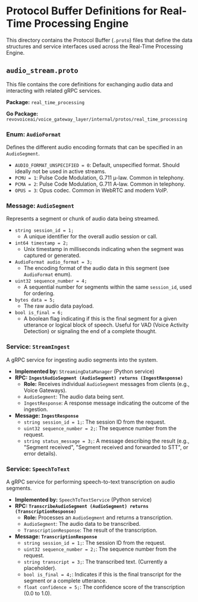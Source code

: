 # Protocol Buffer Definitions for Real-Time Processing Engine

This directory contains the Protocol Buffer (`.proto`) files that define the data structures and service interfaces used across the Real-Time Processing Engine.

## `audio_stream.proto`

This file contains the core definitions for exchanging audio data and interacting with related gRPC services.

**Package:** `real_time_processing`

**Go Package:** `revovoiceai/voice_gateway_layer/internal/protos/real_time_processing`

### Enum: `AudioFormat`

Defines the different audio encoding formats that can be specified in an `AudioSegment`.

*   `AUDIO_FORMAT_UNSPECIFIED = 0`: Default, unspecified format. Should ideally not be used in active streams.
*   `PCMU = 1`: Pulse Code Modulation, G.711 µ-law. Common in telephony.
*   `PCMA = 2`: Pulse Code Modulation, G.711 A-law. Common in telephony.
*   `OPUS = 3`: Opus codec. Common in WebRTC and modern VoIP.

### Message: `AudioSegment`

Represents a segment or chunk of audio data being streamed.

*   `string session_id = 1;`
    *   A unique identifier for the overall audio session or call.
*   `int64 timestamp = 2;`
    *   Unix timestamp in milliseconds indicating when the segment was captured or generated.
*   `AudioFormat audio_format = 3;`
    *   The encoding format of the audio data in this segment (see `AudioFormat` enum).
*   `uint32 sequence_number = 4;`
    *   A sequential number for segments within the same `session_id`, used for ordering.
*   `bytes data = 5;`
    *   The raw audio data payload.
*   `bool is_final = 6;`
    *   A boolean flag indicating if this is the final segment for a given utterance or logical block of speech. Useful for VAD (Voice Activity Detection) or signaling the end of a complete thought.

### Service: `StreamIngest`

A gRPC service for ingesting audio segments into the system.
*   **Implemented by:** `StreamingDataManager` (Python service)
*   **RPC: `IngestAudioSegment (AudioSegment) returns (IngestResponse)`**
    *   **Role:** Receives individual `AudioSegment` messages from clients (e.g., Voice Gateways).
    *   `AudioSegment`: The audio data being sent.
    *   `IngestResponse`: A response message indicating the outcome of the ingestion.
*   **Message: `IngestResponse`**
    *   `string session_id = 1;`: The session ID from the request.
    *   `uint32 sequence_number = 2;`: The sequence number from the request.
    *   `string status_message = 3;`: A message describing the result (e.g., "Segment received", "Segment received and forwarded to STT", or error details).

### Service: `SpeechToText`

A gRPC service for performing speech-to-text transcription on audio segments.
*   **Implemented by:** `SpeechToTextService` (Python service)
*   **RPC: `TranscribeAudioSegment (AudioSegment) returns (TranscriptionResponse)`**
    *   **Role:** Processes an `AudioSegment` and returns a transcription.
    *   `AudioSegment`: The audio data to be transcribed.
    *   `TranscriptionResponse`: The result of the transcription.
*   **Message: `TranscriptionResponse`**
    *   `string session_id = 1;`: The session ID from the request.
    *   `uint32 sequence_number = 2;`: The sequence number from the request.
    *   `string transcript = 3;`: The transcribed text. (Currently a placeholder).
    *   `bool is_final = 4;`: Indicates if this is the final transcript for the segment or a complete utterance.
    *   `float confidence = 5;`: The confidence score of the transcription (0.0 to 1.0).
